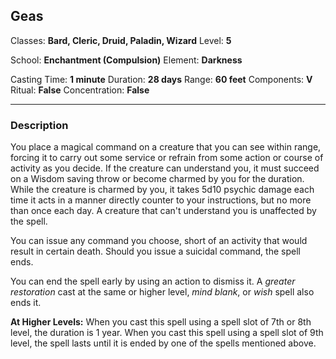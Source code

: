 ## Geas

Classes: **Bard, Cleric, Druid, Paladin, Wizard**
Level: **5**

School: **Enchantment (Compulsion)**
Element: **Darkness**

Casting Time: **1 minute**
Duration: **28 days**
Range: **60 feet**
Components: **V**
Ritual: **False**
Concentration: **False**

------

### Description

You place a magical command on a creature that you can see within range, forcing it to carry out some service or refrain from some action or course of activity as you decide. If the creature can understand you, it must succeed on a Wisdom saving throw or become charmed by you for the duration. While the creature is charmed by you, it takes 5d10 psychic damage each time it acts in a manner directly counter to your instructions, but no more than once each day. A creature that can't understand you is unaffected by the spell.

You can issue any command you choose, short of an activity that would result in certain death. Should you issue a suicidal command, the spell ends.

You can end the spell early by using an action to dismiss it. A *greater restoration* cast at the same or higher level, *mind blank*, or *wish* spell also ends it.

**At Higher Levels:** When you cast this spell using a spell slot of 7th or 8th level, the duration is 1 year. When you cast this spell using a spell slot of 9th level, the spell lasts until it is ended by one of the spells mentioned above.